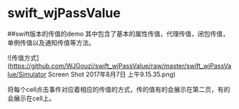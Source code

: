# swift_wjPassValue
##swift版本的传值的demo
其中包含了基本的属性传值，代理传值，闭包传值，单例传值以及通知传值等方法。

![传值方式](https://github.com/WJGouzi/swift_wjPassValue/raw/master/swift_wjPassValue/Simulator Screen Shot 2017年8月7日 上午9.15.35.png)

将每个cell点击事件对应着相应的传值的方式，传的值有的会展示在第二页，有的会展示在cell上。
